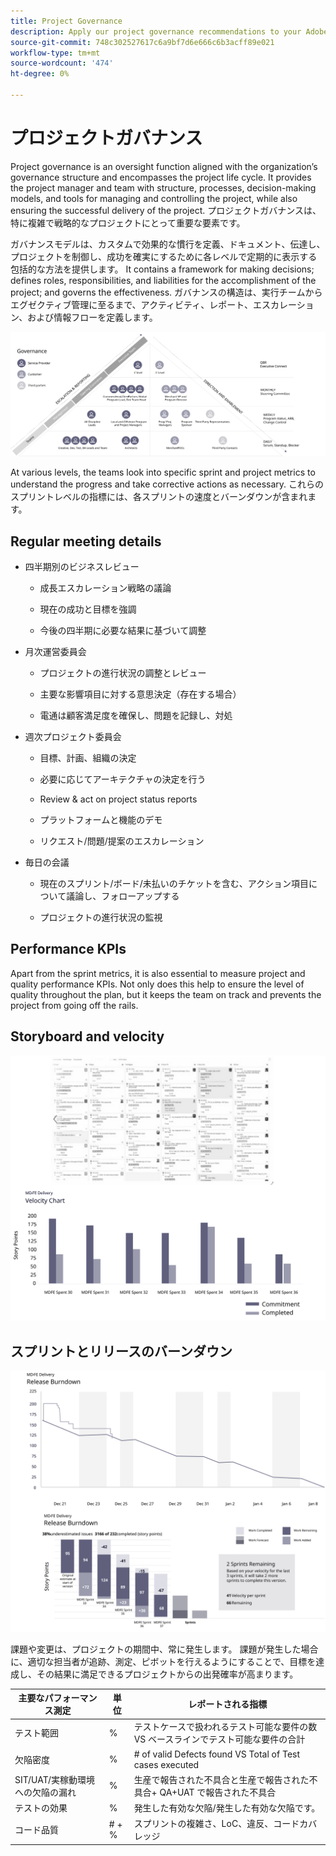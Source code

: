 ```yaml
---
title: Project Governance
description: Apply our project governance recommendations to your Adobe Commerce implementation.
source-git-commit: 748c302527617c6a9bf7d6e666c6b3acff89e021
workflow-type: tm+mt
source-wordcount: '474'
ht-degree: 0%

---
```



# プロジェクトガバナンス

Project governance is an oversight function aligned with the organization’s governance structure and encompasses the project life cycle. It provides the project manager and team with structure, processes, decision-making models, and tools for managing and controlling the project, while also ensuring the successful delivery of the project. プロジェクトガバナンスは、特に複雑で戦略的なプロジェクトにとって重要な要素です。

ガバナンスモデルは、カスタムで効果的な慣行を定義、ドキュメント、伝達し、プロジェクトを制御し、成功を確実にするために各レベルで定期的に表示する包括的な方法を提供します。 It contains a framework for making decisions; defines roles, responsibilities, and liabilities for the accomplishment of the project; and governs the effectiveness. ガバナンスの構造は、実行チームからエグゼクティブ管理に至るまで、アクティビティ、レポート、エスカレーション、および情報フローを定義します。

![プロジェクトガバナンスの解説図](../../assets/playbooks/project-governance.svg)

At various levels, the teams look into specific sprint and project metrics to understand the progress and take corrective actions as necessary. これらのスプリントレベルの指標には、各スプリントの速度とバーンダウンが含まれます。

## Regular meeting details

- 四半期別のビジネスレビュー

   - 成長エスカレーション戦略の議論

   - 現在の成功と目標を強調

   - 今後の四半期に必要な結果に基づいて調整

- 月次運営委員会

   - プロジェクトの進行状況の調整とレビュー

   - 主要な影響項目に対する意思決定（存在する場合）

   - 電通は顧客満足度を確保し、問題を記録し、対処

- 週次プロジェクト委員会

   - 目標、計画、組織の決定

   - 必要に応じてアーキテクチャの決定を行う

   - Review &amp; act on project status reports

   - プラットフォームと機能のデモ

   - リクエスト/問題/提案のエスカレーション

- 毎日の会議

   - 現在のスプリント/ボード/未払いのチケットを含む、アクション項目について議論し、フォローアップする

   - プロジェクトの進行状況の監視

## Performance KPIs

Apart from the sprint metrics, it is also essential to measure project and quality performance KPIs. Not only does this help to ensure the level of quality throughout the plan, but it keeps the team on track and prevents the project from going off the rails.

## Storyboard and velocity

![かんばんボードの例](../../assets/playbooks/kanban-board-chart.svg)

## スプリントとリリースのバーンダウン

![スプリントとリリースのバーンダウンチャートの例](../../assets/playbooks/sprint-release-burndown.svg)

課題や変更は、プロジェクトの期間中、常に発生します。 課題が発生した場合に、適切な担当者が追跡、測定、ピボットを行えるようにすることで、目標を達成し、その結果に満足できるプロジェクトからの出発確率が高まります。

<table>
<thead>
  <tr>
    <th>主要なパフォーマンス測定</th>
    <th>単位</th>
    <th>レポートされる指標</th>
  </tr>
</thead>
<tbody>
  <tr>
    <td>テスト範囲</td>
    <td>%</td>
    <td>テストケースで扱われるテスト可能な要件の数 VS ベースラインでテスト可能な要件の合計</td>
  </tr>
  <tr>
    <td>欠陥密度</td>
    <td>%</td>
    <td># of valid Defects found VS Total of Test cases executed</td>
  </tr>
  <tr>
    <td>SIT/UAT/実稼動環境への欠陥の漏れ</td>
    <td>%</td>
    <td>生産で報告された不具合と生産で報告された不具合+ QA+UAT で報告された不具合</td>
  </tr>
  <tr>
    <td>テストの効果</td>
    <td>%</td>
    <td>発生した有効な欠陥/発生した有効な欠陥です。</td>
  </tr>
  <tr>
    <td>コード品質</td>
    <td># + %</td>
    <td>スプリントの複雑さ、LoC、違反、コードカバレッジ</td>
  </tr>
</tbody>
</table>
